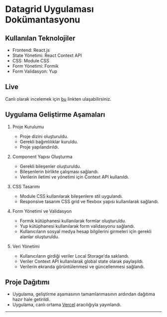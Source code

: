 # Datagrid Uygulaması Dokümantasyonu

## Kullanılan Teknolojiler

- Frontend: React.js
- State Yönetimi: React Context API
- CSS: Module CSS
- Form Yönetimi: Formik
- Form Validasyon: Yup

## Live

Canlı olarak incelemek için [bu](https://rm-task-enesakkose.vercel.app/) linkten ulaşabilirsiniz.

## Uygulama Geliştirme Aşamaları

1. Proje Kurulumu
   - Proje dizini oluşturuldu.
   - Gerekli bağımlılıklar kuruldu.
   - Proje yapılandırıldı.

2. Component Yapısı Oluşturma
   - Gerekli bileşenler oluşturuldu.
   - Bileşenlerin birlikte çalışması sağlandı.
   - Verilerin iletimi ve yönetimi için Context API kullanıldı.

3. CSS Tasarımı
   - Module CSS kullanılarak bileşenlere stil uygulandı.
   - Responsive tasarım CSS grid ve flexbox yapısı kullanılarak sağlandı.

4. Form Yönetimi ve Validasyon
   - Formik kütüphanesi kullanılarak formlar oluşturuldu.
   - Yup kütüphanesi kullanılarak form validasyonu sağlandı.
   - Kullanıcıların sosyal medya hesap bilgilerini girmeleri için gerekli alanlar oluşturuldu.

5. Veri Yönetimi
   - Kullanıcıların girdiği veriler Local Storage'da saklandı.
   - Veriler Context API kullanılarak global state olarak paylaşıldı.
   - Verilerin ekranda görüntülenmesi ve güncellenmesi sağlandı.

## Proje Dağıtımı
- Uygulama, geliştirme aşamasının tamamlanmasının ardından dağıtıma hazır hale getirildi.
- Uygulama, canlı ortama [Vercel](https://vercel.com/) aracılığıyla yayınlandı.

---
